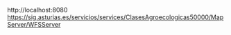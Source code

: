 http://localhost:8080
https://sig.asturias.es/servicios/services/ClasesAgroecologicas50000/MapServer/WFSServer